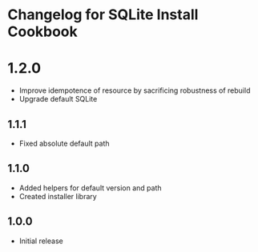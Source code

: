 # Changelog for SQLite Install Cookbook

# 1.2.0

* Improve idempotence of resource by sacrificing robustness of rebuild
* Upgrade default SQLite

## 1.1.1

* Fixed absolute default path

## 1.1.0

* Added helpers for default version and path
* Created installer library

## 1.0.0

* Initial release
